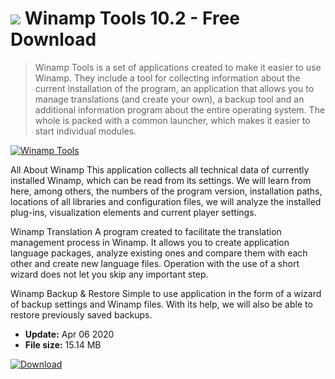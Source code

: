 # ![](https://cdn.softexe.net/static/icon/c/winamp-tools-10569.png) Winamp Tools 10.2 - Free Download

> Winamp Tools is a set of applications created to make it easier to use Winamp. They include a tool for collecting information about the current installation of the program, an application that allows you to manage translations (and create your own), a backup tool and an additional information program about the entire operating system. The whole is packed with a common launcher, which makes it easier to start individual modules.

[![Winamp Tools](https://gallery.dpcdn.pl/imgc/Tools/72704/g_-_420x350_1.5_-_x20170726151845_0.png)](https://softexe.net/win/system/extensions/winamp-tools:pRefa.html)

All About Winamp
 This application collects all technical data of currently installed Winamp, which can be read from its settings. We will learn from here, among others, the numbers of the program version, installation paths, locations of all libraries and configuration files, we will analyze the installed plug-ins, visualization elements and current player settings.
 
 Winamp Translation
 A program created to facilitate the translation management process in Winamp. It allows you to create application language packages, analyze existing ones and compare them with each other and create new language files. Operation with the use of a short wizard does not let you skip any important step.
 
 Winamp Backup &amp; Restore
 Simple to use application in the form of a wizard of backup settings and Winamp files. With its help, we will also be able to restore previously saved backups.


- **Update:** Apr 06 2020
- **File size:** 15.14 MB

[![Download](https://cdn.softexe.net/static/img/download.png)](https://softexe.net/win/system/extensions/winamp-tools:pRefa.html)

